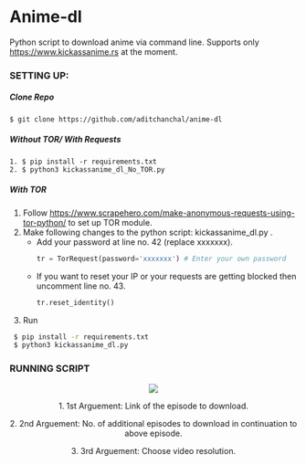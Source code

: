 # Anime-dl
Python script to download anime via command line.
Supports only https://www.kickassanime.rs at the moment.

### SETTING UP:

##### Clone Repo
	$ git clone https://github.com/aditchanchal/anime-dl

##### Without TOR/ With Requests
	1. $ pip install -r requirements.txt
	2. $ python3 kickassanime_dl_No_TOR.py
	
##### With TOR
   1. Follow https://www.scrapehero.com/make-anonymous-requests-using-tor-python/ to set up TOR module.
   2. Make following changes to the python script: kickassanime_dl.py .
      - Add your password at line no. 42 (replace xxxxxxx).
		```python
		tr = TorRequest(password='xxxxxxx') # Enter your own password
		```      
      - If you want to reset your IP or your requests are getting blocked then uncomment line no. 43.
		```python
		tr.reset_identity()
		```
   3. Run
   ```bash
	$ pip install -r requirements.txt
	$ python3 kickassanime_dl.py
   ```

### RUNNING SCRIPT
<p align="center">
<img src="https://user-images.githubusercontent.com/39438054/81859231-8e113180-9582-11ea-9be0-0af1777e99df.gif">
</p>
<p align="center">
1. 1st Arguement: Link of the episode to download.
</p>
<p align="center">
2. 2nd Arguement: No. of additional episodes to download in continuation to above episode.
</p>
<p align="center">
3. 3rd Arguement: Choose video resolution.
</p>

